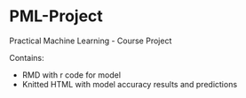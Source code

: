 # PML-Project
Practical Machine Learning - Course Project

Contains:
- RMD with r code for model
- Knitted HTML with model accuracy results and predictions
